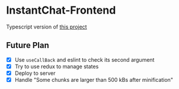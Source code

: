 # InstantChat-Frontend

Typescript version of [this project](https://github.com/5upernova-heng/InstantChat-Frontend)

## Future Plan

- [x] Use `useCallBack` and eslint to check its second argument
- [x] Try to use redux to manage states
- [x] Deploy to server
- [x] Handle "Some chunks are larger than 500 kBs after minification"
